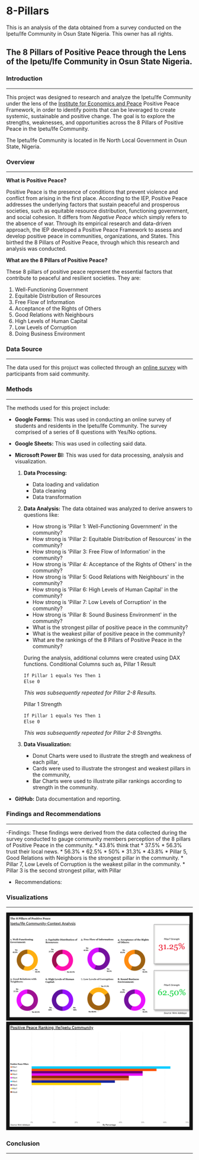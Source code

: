# 8-Pillars
This is an analysis of the data obtained from a survey conducted on the Ipetu/Ife Community in Osun State Nigeria. This owner has all rights.

## The 8 Pillars of Positive Peace through the Lens of the Ipetu/Ife Community in Osun State Nigeria.

### Introduction
---
This project was designed to research and analyze the Ipetu/Ife Community under the lens of the [Institute for Economics and Peace](https://www.economicsandpeace.org/) Positive Peace Framework, in order to identify points that can be leveraged to create systemic, sustainable and positive change. The goal is to explore the strengths, weaknesses, and opportunities across the 8 Pillars of Positive Peace in the Ipetu/Ife Community.

The Ipetu/Ife Community is located in Ife North Local Government in Osun State, Nigeria.


### Overview 
---
**What is Positive Peace?**
  
  Positive Peace is the presence of conditions that prevent violence and conflict from arising in the first place. According to the IEP, Positive Peace addresses the underlying factors that sustain peaceful and prosperous societies, such as equitable resource distribution, functioning government, and social cohesion. It differs from *Negative Peace* which simply refers to the absence of war. Through its empirical research and data-driven approach, the IEP developed a Positive Peace Framework to assess and develop positive peace in communities, organizations, and States. This birthed the 8 Pillars of Positive Peace, through which this research and analysis was conducted.

**What are the 8 Pillars of Positive Peace?**

These 8 pillars of positive peace represent the essential factors that contribute to peaceful and resilient societies. They are: 
   1. Well-Functioning Government
   2. Equitable Distribution of Resources
   3. Free Flow of Information
   4. Acceptance of the Rights of Others
   5. Good Relations with Neighbours
   6. High Levels of Human Capital
   7. Low Levels of Corruption
   8. Doing Business Environment

### **Data Source**
---
The data used for this projuct was collected through an [online survey](https://forms.gle/6oFXC5cJRzTQyUGy9) with participants from said community. 


### **Methods**
---
The methods used for this project include:
- **Google Forms:** This was used in conducting an online survey of students and residents in the Ipetu/Ife Community. The survey comprised of a series of 8 questions with Yes/No options.

- **Google Sheets:** This was used in collecting said data.
  
- **Microsoft Power BI:** This was used for data processing, analysis and visualization.
  1. **Data Processing:**
        * Data loading and validation
        * Data cleaning
        * Data transformation
 
  2. **Data Analysis:**
     The data obtained was analyzed to derive answers to questions like:
        * How strong is 'Pillar 1: Well-Functioning Government' in the community?
        * How strong is 'Pillar 2: Equitable Distribution of Resources' in the community?
        * How strong is 'Pillar 3: Free Flow of Information' in the community?
        * How strong is 'Pillar 4: Acceptance of the Rights of Others' in the community?
        * How strong is 'Pillar 5: Good Relations with Neighbours' in the community?
        * How strong is 'Pillar 6: High Levels of Human Capital' in the community?
        * How strong is 'Pillar 7: Low Levels of Corruption' in the community?
        * How strong is 'Pillar 8: Sound Business Environment' in the community?
        * What is the strongest pillar of positive peace in the community?
        * What is the weakest pillar of positive peace in the community?
        * What are the rankings of the 8 Pillars of Positive Peace in the community?


     During the analysis, additional columns were created using DAX functions. Conditional Columns such as,
     Pillar 1 Result
     ```DAX
     If Pillar 1 equals Yes Then 1
     Else 0
     ```
        *This was subsequently repeated for Pillar 2-8 Results.*

     Pillar 1 Strength
     ```DAX
     If Pillar 1 equals Yes Then 1
     Else 0
     ```
        *This was subsequently repeated for Pillar 2-8 Strengths.*

  3. **Data Visualization:**
      * Donut Charts were used to illustrate the stregth and weakness of each pillar,
      * Cards were used to illustrate the strongest and weakest pillars in the community,
      * Bar Charts were used to illustrate pillar rankings according to strength in the community.

- **GitHub:** Data documentation and reporting.


### **Findings and Recommendations**
---
   -Findings: These findings were derived from the data collected during the survey conducted to gauge community members perception of the 8 pillars of Positive Peace in the community.
        * 43.8% think that
        * 37.5%
        * 56.3% trust their local news. 
        * 56.3%
        * 62.5%
        * 50%
        * 31.3%
        * 43.8%
        * Pillar 5, Good Relations with Neighbors is the strongest pillar in the community. 
        * Pillar 7, Low Levels of Corruption is the weakest pillar in the community. 
        * Pillar 3 is the second strongest pillar, with Pillar 
        

   - Recommendations:


### **Visualizations**
---
![Data Viz](https://github.com/kayeneii/8-Pillars/blob/main/Ipetu_Ife-Community-Context-Analysis-Viz.png)
![Pillar Rank](https://github.com/kayeneii/8-Pillars/blob/main/Ipetu_Ife-Community-Ranking-Viz.png)

### **Conclusion**
---

